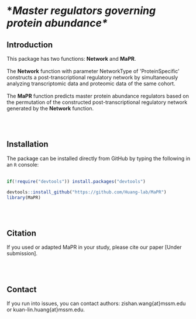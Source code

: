 # **Master regulators governing protein abundance\**


## Introduction
This package has two functions: **Network** and **MaPR**.<br /><br />
The **Network** function with parameter NetworkType of 'ProteinSpecific' constructs a post-transcriptional regulatory network by simultaneously analyzing transcriptomic data and proteomic data of the same cohort. <br /><br />
The **MaPR** function predicts master protein abundance regulators based on the permutation of the constructed post-transcriptional regulatory network generated by the **Network** function.

<br /><br />
## Installation
The package can be installed directly from GitHub by typing the following in an `R` console:<br /><br />
```R
if(!require("devtools")) install.packages("devtools")

devtools::install_github("https://github.com/Huang-lab/MaPR")
library(MaPR)
```

<br /><br />
## Citation
If you used or adapted MaPR in your study, please cite our paper [Under submission].

<br /><br />
## Contact
If you run into issues, you can contact authors: zishan.wang{at}mssm.edu or kuan-lin.huang{at}mssm.edu.
